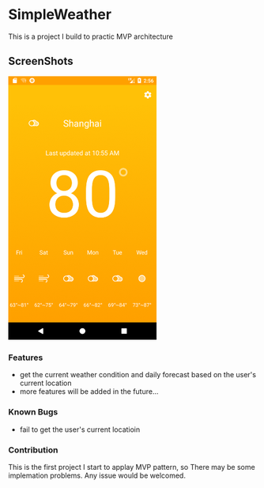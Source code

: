 # SimpleWeather
This is a project I build to practic MVP architecture


## ScreenShots

<img src="screenshot/main_demo.png" width="300"/>

### Features
* get the current weather condition and daily forecast based on the user's current location
* more features will be added in the future...

### Known Bugs
* fail to get the user's current locatioin


### Contribution
This is the first project I start to applay MVP pattern, so There may be some implemation problems.
Any issue would be welcomed.
